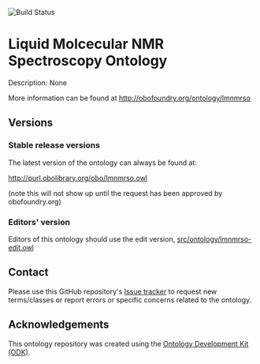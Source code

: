 
![Build Status](https://github.com/NFDI4Chem/lmnmrso/workflows/CI/badge.svg)
# Liquid Molcecular NMR Spectroscopy Ontology

Description: None

More information can be found at http://obofoundry.org/ontology/lmnmrso

## Versions

### Stable release versions

The latest version of the ontology can always be found at:

http://purl.obolibrary.org/obo/lmnmrso.owl

(note this will not show up until the request has been approved by obofoundry.org)

### Editors' version

Editors of this ontology should use the edit version, [src/ontology/lmnmrso-edit.owl](src/ontology/lmnmrso-edit.owl)

## Contact

Please use this GitHub repository's [Issue tracker](https://github.com/NFDI4Chem/lmnmrso/issues) to request new terms/classes or report errors or specific concerns related to the ontology.

## Acknowledgements

This ontology repository was created using the [Ontology Development Kit (ODK)](https://github.com/INCATools/ontology-development-kit).